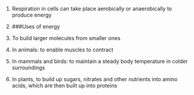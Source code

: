 1. Respiration in cells can take place aerobically or anaerobically to produce energy

2. ###Uses of energy
 1. To build larger molecules from smaller ones
 2. In animals: to enable muscles to contract
 3. In mammals and birds: to maintain a steady body temperature in colder surroundings
 4. In plants, to build up sugars, nitrates and other nutrients into amino acids, which are then built up into proteins
